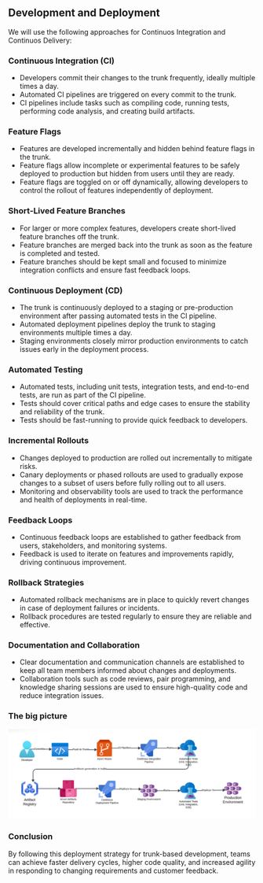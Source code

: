 ## Development and Deployment

We will use the following approaches for Continuos Integration and Continuos Delivery:

### Continuous Integration (CI)
- Developers commit their changes to the trunk frequently, ideally multiple times a day.
- Automated CI pipelines are triggered on every commit to the trunk.
- CI pipelines include tasks such as compiling code, running tests, performing code analysis, and creating build artifacts.

### Feature Flags
- Features are developed incrementally and hidden behind feature flags in the trunk.
- Feature flags allow incomplete or experimental features to be safely deployed to production but hidden from users until they are ready.
- Feature flags are toggled on or off dynamically, allowing developers to control the rollout of features independently of deployment.

### Short-Lived Feature Branches
- For larger or more complex features, developers create short-lived feature branches off the trunk.
- Feature branches are merged back into the trunk as soon as the feature is completed and tested.
- Feature branches should be kept small and focused to minimize integration conflicts and ensure fast feedback loops.

### Continuous Deployment (CD)
- The trunk is continuously deployed to a staging or pre-production environment after passing automated tests in the CI pipeline.
- Automated deployment pipelines deploy the trunk to staging environments multiple times a day.
- Staging environments closely mirror production environments to catch issues early in the deployment process.

### Automated Testing
- Automated tests, including unit tests, integration tests, and end-to-end tests, are run as part of the CI pipeline.
- Tests should cover critical paths and edge cases to ensure the stability and reliability of the trunk.
- Tests should be fast-running to provide quick feedback to developers.

### Incremental Rollouts
- Changes deployed to production are rolled out incrementally to mitigate risks.
- Canary deployments or phased rollouts are used to gradually expose changes to a subset of users before fully rolling out to all users.
- Monitoring and observability tools are used to track the performance and health of deployments in real-time.

### Feedback Loops
- Continuous feedback loops are established to gather feedback from users, stakeholders, and monitoring systems.
- Feedback is used to iterate on features and improvements rapidly, driving continuous improvement.

### Rollback Strategies
- Automated rollback mechanisms are in place to quickly revert changes in case of deployment failures or incidents.
- Rollback procedures are tested regularly to ensure they are reliable and effective.

### Documentation and Collaboration
- Clear documentation and communication channels are established to keep all team members informed about changes and deployments.
- Collaboration tools such as code reviews, pair programming, and knowledge sharing sessions are used to ensure high-quality code and reduce integration issues.

### The big picture
![CI-CD](images/ci-cd-diagram.jpeg)

### Conclusion
By following this deployment strategy for trunk-based development, teams can achieve faster delivery cycles, higher code quality, and increased agility in responding to changing requirements and customer feedback.
